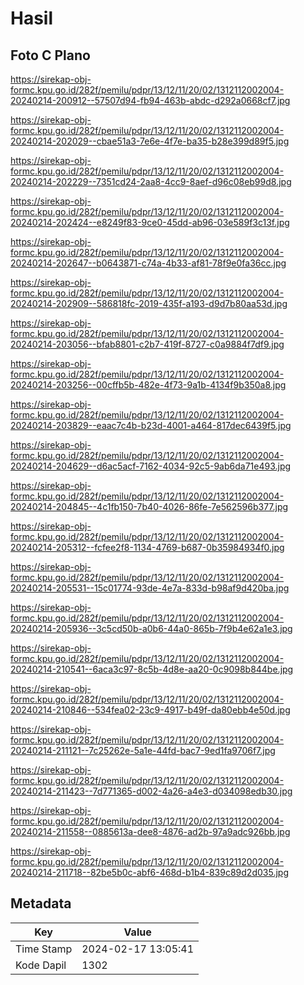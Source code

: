 # Hasil

## Foto C Plano

https://sirekap-obj-formc.kpu.go.id/282f/pemilu/pdpr/13/12/11/20/02/1312112002004-20240214-200912--57507d94-fb94-463b-abdc-d292a0668cf7.jpg

https://sirekap-obj-formc.kpu.go.id/282f/pemilu/pdpr/13/12/11/20/02/1312112002004-20240214-202029--cbae51a3-7e6e-4f7e-ba35-b28e399d89f5.jpg

https://sirekap-obj-formc.kpu.go.id/282f/pemilu/pdpr/13/12/11/20/02/1312112002004-20240214-202229--7351cd24-2aa8-4cc9-8aef-d96c08eb99d8.jpg

https://sirekap-obj-formc.kpu.go.id/282f/pemilu/pdpr/13/12/11/20/02/1312112002004-20240214-202424--e8249f83-9ce0-45dd-ab96-03e589f3c13f.jpg

https://sirekap-obj-formc.kpu.go.id/282f/pemilu/pdpr/13/12/11/20/02/1312112002004-20240214-202647--b0643871-c74a-4b33-af81-78f9e0fa36cc.jpg

https://sirekap-obj-formc.kpu.go.id/282f/pemilu/pdpr/13/12/11/20/02/1312112002004-20240214-202909--586818fc-2019-435f-a193-d9d7b80aa53d.jpg

https://sirekap-obj-formc.kpu.go.id/282f/pemilu/pdpr/13/12/11/20/02/1312112002004-20240214-203056--bfab8801-c2b7-419f-8727-c0a9884f7df9.jpg

https://sirekap-obj-formc.kpu.go.id/282f/pemilu/pdpr/13/12/11/20/02/1312112002004-20240214-203256--00cffb5b-482e-4f73-9a1b-4134f9b350a8.jpg

https://sirekap-obj-formc.kpu.go.id/282f/pemilu/pdpr/13/12/11/20/02/1312112002004-20240214-203829--eaac7c4b-b23d-4001-a464-817dec6439f5.jpg

https://sirekap-obj-formc.kpu.go.id/282f/pemilu/pdpr/13/12/11/20/02/1312112002004-20240214-204629--d6ac5acf-7162-4034-92c5-9ab6da71e493.jpg

https://sirekap-obj-formc.kpu.go.id/282f/pemilu/pdpr/13/12/11/20/02/1312112002004-20240214-204845--4c1fb150-7b40-4026-86fe-7e562596b377.jpg

https://sirekap-obj-formc.kpu.go.id/282f/pemilu/pdpr/13/12/11/20/02/1312112002004-20240214-205312--fcfee2f8-1134-4769-b687-0b35984934f0.jpg

https://sirekap-obj-formc.kpu.go.id/282f/pemilu/pdpr/13/12/11/20/02/1312112002004-20240214-205531--15c01774-93de-4e7a-833d-b98af9d420ba.jpg

https://sirekap-obj-formc.kpu.go.id/282f/pemilu/pdpr/13/12/11/20/02/1312112002004-20240214-205936--3c5cd50b-a0b6-44a0-865b-7f9b4e62a1e3.jpg

https://sirekap-obj-formc.kpu.go.id/282f/pemilu/pdpr/13/12/11/20/02/1312112002004-20240214-210541--6aca3c97-8c5b-4d8e-aa20-0c9098b844be.jpg

https://sirekap-obj-formc.kpu.go.id/282f/pemilu/pdpr/13/12/11/20/02/1312112002004-20240214-210846--534fea02-23c9-4917-b49f-da80ebb4e50d.jpg

https://sirekap-obj-formc.kpu.go.id/282f/pemilu/pdpr/13/12/11/20/02/1312112002004-20240214-211121--7c25262e-5a1e-44fd-bac7-9ed1fa9706f7.jpg

https://sirekap-obj-formc.kpu.go.id/282f/pemilu/pdpr/13/12/11/20/02/1312112002004-20240214-211423--7d771365-d002-4a26-a4e3-d034098edb30.jpg

https://sirekap-obj-formc.kpu.go.id/282f/pemilu/pdpr/13/12/11/20/02/1312112002004-20240214-211558--0885613a-dee8-4876-ad2b-97a9adc926bb.jpg

https://sirekap-obj-formc.kpu.go.id/282f/pemilu/pdpr/13/12/11/20/02/1312112002004-20240214-211718--82be5b0c-abf6-468d-b1b4-839c89d2d035.jpg


## Metadata

| Key        | Value               |
| ---------- | ------------------- |
| Time Stamp | 2024-02-17 13:05:41 |
| Kode Dapil | 1302                |



